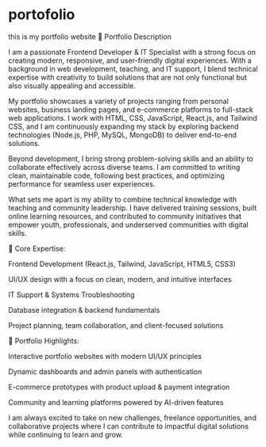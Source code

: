 # portofolio
this is my portfolio website
💼 Portfolio Description

I am a passionate Frontend Developer & IT Specialist with a strong focus on creating modern, responsive, and user-friendly digital experiences. With a background in web development, teaching, and IT support, I blend technical expertise with creativity to build solutions that are not only functional but also visually appealing and accessible.

My portfolio showcases a variety of projects ranging from personal websites, business landing pages, and e-commerce platforms to full-stack web applications. I work with HTML, CSS, JavaScript, React.js, and Tailwind CSS, and I am continuously expanding my stack by exploring backend technologies (Node.js, PHP, MySQL, MongoDB) to deliver end-to-end solutions.

Beyond development, I bring strong problem-solving skills and an ability to collaborate effectively across diverse teams. I am committed to writing clean, maintainable code, following best practices, and optimizing performance for seamless user experiences.

What sets me apart is my ability to combine technical knowledge with teaching and community leadership. I have delivered training sessions, built online learning resources, and contributed to community initiatives that empower youth, professionals, and underserved communities with digital skills.

🔹 Core Expertise:

Frontend Development (React.js, Tailwind, JavaScript, HTML5, CSS3)

UI/UX design with a focus on clean, modern, and intuitive interfaces

IT Support & Systems Troubleshooting

Database integration & backend fundamentals

Project planning, team collaboration, and client-focused solutions

🔹 Portfolio Highlights:

Interactive portfolio websites with modern UI/UX principles

Dynamic dashboards and admin panels with authentication

E-commerce prototypes with product upload & payment integration

Community and learning platforms powered by AI-driven features

I am always excited to take on new challenges, freelance opportunities, and collaborative projects where I can contribute to impactful digital solutions while continuing to learn and grow.

